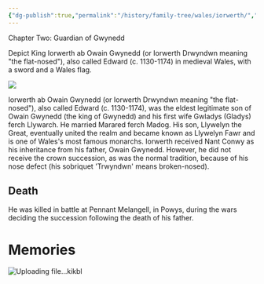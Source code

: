 ```yaml
---
{"dg-publish":true,"permalink":"/history/family-tree/wales/iorwerth/","tags":["timeline","gwynedd"]}
---
```


<span
	  class='ob-timelines' 
	  data-img = 'https://i.imgur.com/Qzz3Lsc.jpeg'>
	  Chapter Two: Guardian of Gwynedd 
</span>

Depict King Iorwerth ab Owain Gwynedd (or Iorwerth Drwyndwn meaning "the flat-nosed"), also called Edward (c. 1130-1174) in medieval Wales, with a sword and a Wales flag.

![](https://i.imgur.com/Qzz3Lsc.jpeg)


Iorwerth ab Owain Gwynedd (or Iorwerth Drwyndwn meaning "the flat-nosed"), also called Edward (c. 1130-1174), was the eldest legitimate son of Owain Gwynedd (the king of Gwynedd) and his first wife Gwladys (Gladys) ferch Llywarch. He married Marared ferch Madog. His son, Llywelyn the Great, eventually united the realm and became known as Llywelyn Fawr and is one of Wales's most famous monarchs. Iorwerth received Nant Conwy as his inheritance from his father, Owain Gwynedd. However, he did not receive the crown succession, as was the normal tradition, because of his nose defect (his sobriquet 'Trwyndwn' means broken-nosed).

## Death
He was killed in battle at Pennant Melangell, in Powys, during the wars deciding the succession following the death of his father.

# Memories

![Uploading file...kikbl]()
